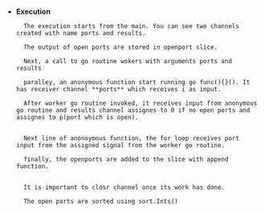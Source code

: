 - **Execution**

    
        The execution starts from the main. You can see two channels created with name ports and results.

        The output of open ports are stored in openport slice.

        Next, a call to go routine wokers with arguments ports and results

        paralley, an anonymous function start running go func(){}(). It has receiver channel **ports** which receives i as input. 

        After worker go routine invoked, it receives input from anonymous go routine and results channel assignes to 0 if no open ports and assignes to p(port which is open).


        Next line of anonoymous function, the for loop receives port input from the assigned signal from the worker go routine.

        finally, the openports are added to the slice with append function.


        It is important to closr channel once its work has done.

        The open ports are sorted using sort.Ints()